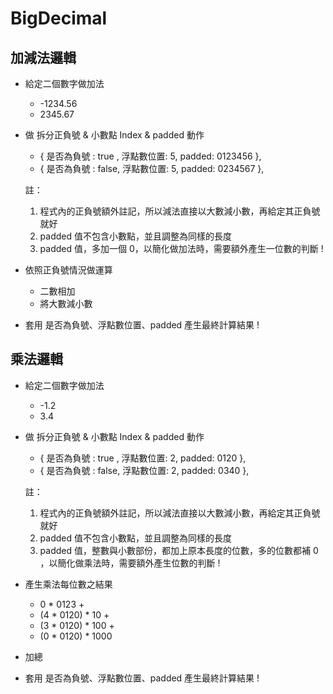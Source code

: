 # BigDecimal

## 加減法邏輯

- 給定二個數字做加法

  - -1234.56
  - 2345.67

- 做 拆分正負號 & 小數點 Index & padded 動作

  - { 是否為負號 : true , 浮點數位置: 5, padded: 0123456 },
  - { 是否為負號 : false, 浮點數位置: 5, padded: 0234567 },

  註：

  1.  程式內的正負號額外註記，所以減法直接以大數減小數，再給定其正負號就好
  1.  padded 值不包含小數點，並且調整為同樣的長度
  1.  padded 值，多加一個 0，以簡化做加法時，需要額外產生一位數的判斷 !

- 依照正負號情況做運算
  - 二數相加
  - 將大數減小數
- 套用 是否為負號、浮點數位置、padded 產生最終計算結果 !

## 乘法邏輯

- 給定二個數字做加法

  - -1.2
  - 3.4

- 做 拆分正負號 & 小數點 Index & padded 動作

  - { 是否為負號 : true , 浮點數位置: 2, padded: 0120 },
  - { 是否為負號 : false, 浮點數位置: 2, padded: 0340 },

  註：

  1.  程式內的正負號額外註記，所以減法直接以大數減小數，再給定其正負號就好
  1.  padded 值不包含小數點，並且調整為同樣的長度
  1.  padded 值，整數與小數部份，都加上原本長度的位數，多的位數都補 0 ，以簡化做乘法時，需要額外產生位數的判斷 !

- 產生乘法每位數之結果

  - 0 \* 0123 +
  - (4 \* 0120) \* 10 +
  - (3 \* 0120) \* 100 +
  - (0 \* 0120) \* 1000

- 加總
- 套用 是否為負號、浮點數位置、padded 產生最終計算結果 !
